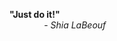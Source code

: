 **"Just do it!"**  
&nbsp;&nbsp;&nbsp;&nbsp;
&nbsp;&nbsp;&nbsp;&nbsp;
&nbsp;&nbsp;&nbsp;&nbsp;- *Shia LaBeouf*
